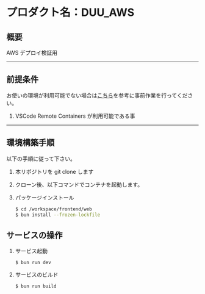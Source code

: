 # プロダクト名：DUU_AWS

## **概要**

AWS デプロイ検証用

---

## **前提条件**

お使いの環境が利用可能でない場合は[こちら](https://code.visualstudio.com/docs/remote/containers)を参考に事前作業を行ってください。

1. VSCode Remote Containers が利用可能である事

---

## **環境構築手順**

以下の手順に従って下さい。

1. 本リポジトリを git clone します

1. クローン後、以下コマンドでコンテナを起動します。

1. パッケージインストール

   ```bash
   $ cd /workspace/frontend/web
   $ bun install --frozen-lockfile
   ```

## **サービスの操作**

1. サービス起動

   ```
   $ bun run dev
   ```

1. サービスのビルド

   ```
   $ bun run build
   ```
